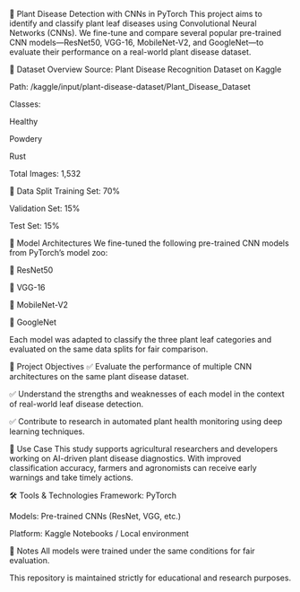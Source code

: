 🌿 Plant Disease Detection with CNNs in PyTorch
This project aims to identify and classify plant leaf diseases using Convolutional Neural Networks (CNNs). We fine-tune and compare several popular pre-trained CNN models—ResNet50, VGG-16, MobileNet-V2, and GoogleNet—to evaluate their performance on a real-world plant disease dataset.

📁 Dataset Overview
Source: Plant Disease Recognition Dataset on Kaggle

Path: /kaggle/input/plant-disease-dataset/Plant_Disease_Dataset

Classes:

Healthy

Powdery

Rust

Total Images: 1,532

🔀 Data Split
Training Set: 70%

Validation Set: 15%

Test Set: 15%

🧠 Model Architectures
We fine-tuned the following pre-trained CNN models from PyTorch’s model zoo:

🔹 ResNet50

🔹 VGG-16

🔹 MobileNet-V2

🔹 GoogleNet

Each model was adapted to classify the three plant leaf categories and evaluated on the same data splits for fair comparison.

🎯 Project Objectives
✅ Evaluate the performance of multiple CNN architectures on the same plant disease dataset.

✅ Understand the strengths and weaknesses of each model in the context of real-world leaf disease detection.

✅ Contribute to research in automated plant health monitoring using deep learning techniques.

🔬 Use Case
This study supports agricultural researchers and developers working on AI-driven plant disease diagnostics. With improved classification accuracy, farmers and agronomists can receive early warnings and take timely actions.

🛠️ Tools & Technologies
Framework: PyTorch

Models: Pre-trained CNNs (ResNet, VGG, etc.)

Platform: Kaggle Notebooks / Local environment

📌 Notes
All models were trained under the same conditions for fair evaluation.

This repository is maintained strictly for educational and research purposes.

